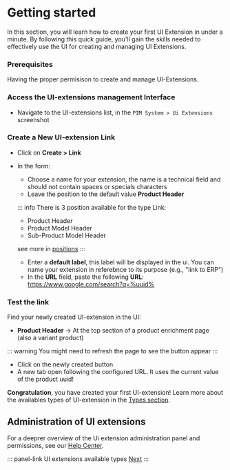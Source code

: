 # Getting started
In this section, you will learn how to create your first UI Extension in under a minute. By following this quick guide, you'll gain the skills needed to effectively use the UI for creating and managing UI Extensions.

### Prerequisites
Having the proper permisison to create and manage UI-Extensions.

### Access the UI-extensions management Interface

- Navigate to the UI-extensions list, in the `PIM System > Ui Extensions`
screenshot

### Create a New UI-extension Link

- Click on **Create > Link**
- In the form:
    - Choose a name for your extension, the name is a technical field and should not contain spaces or specials characters
    - Leave the position to the default value **Product Header**

    ::: info
    There is 3 position available for the type Link:

    - Product Header
    - Product Model Header
    - Sub-Product Model Header

    see more in [positions](/extensions/positions.html)
    :::

    - Enter a **default label**, this label will be displayed in the ui. You can name your extension in referebnce to its purpose (e.g., "link to ERP")
    - In the **URL** field, paste the following **URL**: https://www.google.com/search?q=%uuid%

### Test the link

Find your newly created UI-extension in the UI:
- **Product Header** → At the top section of a product enrichment page (also a variant product)

::: warning
You might need to refresh the page to see the button appear
:::    

- Click on the newly created button
- A new tab open following the configured URL. It uses the current value of the product uuid!

**Congratulation**, you have created your first UI-extension!
Learn more about the availables types of UI-extension in the [Types section](/extensions/types.html).

## Administration of UI extensions
For a deeprer overview of the Ui extension administration panel and permissions, see our [Help Center](https://help.akeneo.com/extensions/ui-extentions).

::: panel-link UI extensions available types [Next](/extensions/types/overview.html)
:::
